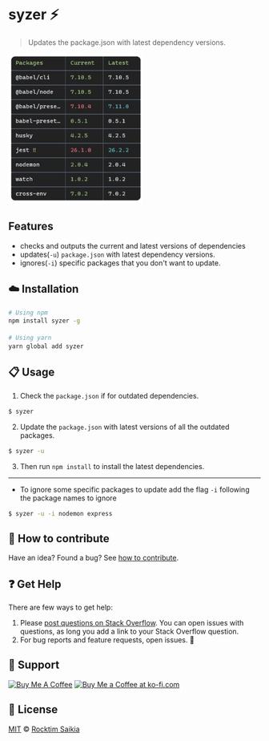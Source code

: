 # syzer :zap:

> Updates the package.json with latest dependency versions.

<img src="https://github.com/rocktimsaikia/syzer/blob/master/.github/screenshot.png?raw=true" alt="screenshot" height="300px">

## Features

- checks and outputs the current and latest versions of dependencies
- updates(`-u`) `package.json` with latest dependency versions.
- ignores(`-i`) specific packages that you don't want to update.

## :cloud: Installation

```sh
# Using npm
npm install syzer -g

# Using yarn
yarn global add syzer
```

## :clipboard: Usage

1. Check the `package.json` if for outdated dependencies.

```sh
$ syzer
```

2. Update the `package.json` with latest versions of all the outdated packages.

```sh
$ syzer -u
```

3. Then run `npm install` to install the latest dependencies.

---

- To ignore some specific packages to update add the flag `-i` following the package names to ignore

```sh
$ syzer -u -i nodemon express
```

## :rocket: How to contribute

Have an idea? Found a bug? See [how to contribute][contributing].

## :question: Get Help

There are few ways to get help:

1.  Please [post questions on Stack Overflow](https://stackoverflow.com/questions/ask). You can open issues with questions, as long you add a link to your Stack Overflow question.
2.  For bug reports and feature requests, open issues. :bug:

## :sparkling_heart: Support

<a href="https://www.buymeacoffee.com/7BdaxfI" target="_blank"><img src="https://cdn.buymeacoffee.com/buttons/default-orange.png" height="35px" alt="Buy Me A Coffee" id="coffee"></a>
<a href='https://ko-fi.com/Q5Q81MAMU' target='_blank'><img height='36' style='border:0px;height:36px;' src='https://cdn.ko-fi.com/cdn/kofi2.png?v=2' border='0' alt='Buy Me a Coffee at ko-fi.com' /></a>

## :scroll: License

[MIT][license] © [Rocktim Saikia][website]

[license]: /LICENSE
[website]: https://github.com/rocktimsaikia
[contributing]: /CONTRIBUTING.md
[docs]: /DOCUMENTATION.md
